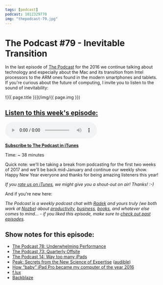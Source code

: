 ```yaml
---
tags: [podcast]
podcast: 1012329770
img: "thepodcast-79.jpg"
---
```


# The Podcast #79 - Inevitable Transition

In the last episode of [The Podcast][p] for the 2016 we continue talking about technology and especially about the Mac and its transition from Intel processors to the ARM ones found in the modern smartphones and tablets. If you're curious about the future of computing, I invite you to listen to the sound of inevitability:

<!--More-->

![{{ page.title }}](/img/{{ page.img }})

## [Listen to this week's episode:][e]

<audio controls>
<source src="https://files.nozbe.com/podcast/079.mp3" type="audio/mpeg">
</audio>

**[Subscribe to The Podcast in iTunes][i]**

Time: ~ 38 minutes

Quick note: we'll be taking a break from podcasting for the first two weeks of 2017 and we'll be back mid-January and continue our weekly show. Happy New Year everyone and thanks for being amazing listeners this year!

*If you [rate us on iTunes][i], we might give you a shout-out on air! Thanks! :-)*

And if you're new here:

*The Podcast is a weekly podcast chat with [Radek][r] and yours truly (we both work at [Nozbe][n]) about [productivity](/productivity), [business](/business), [books](/books), and whatever else comes to mind… - if you liked this episode, make sure to [check out past episodes](/podcast).*

## Show notes for this episode:

  * [The Podcast 78: Underwhelming Performance](http://thepodcast.fm/episodes/78)
  * [The Podcast 73: Quarterly Offsite](http://thepodcast.fm/episodes/73)
  * [The Podcast 14: Way too many iPads](http://thepodcast.fm/episodes/14)
  * [Peak: Secrets from the New Science of Expertise](https://www.amazon.com/Peak-Secrets-New-Science-Expertise/dp/0544456238/) ([audible](http://www.audible.com/pd/Self-Development/Peak-Audiobook/B01F4A9EFW/))
  * [How “baby” iPad Pro became my computer of the year 2016](https://sliwinski.com/babyipad/)
  * [f.lux](https://justgetflux.com/)
  * [Backblaze](https://www.backblaze.com/cloud-backup.html#af4600)

[e]: http://thepodcast.fm/episodes/79

[p]: https://michael.gratis/thepodcastfm
[n]: https://nozbe.com/?a=mike
[r]: https://michael.gratis/radex
[i]: https://michael.gratis/thepodcast
[r]: http://radex.io